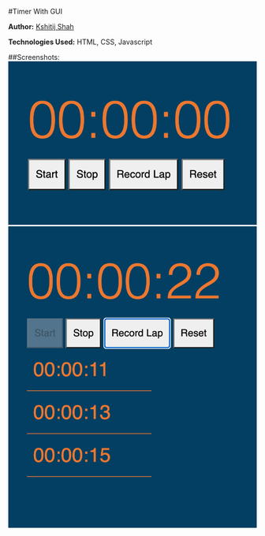 #Timer With GUI

**Author:** [Kshitij Shah](https://github.com/kshitijshah95)

**Technologies Used:** HTML, CSS, Javascript

##Screenshots:
![Timer GUI](./images/ss1.png?raw=true "Timer GUI")
![Timer GUI Laps](./images/ss3.png?raw=true "Timer GUI Laps")
